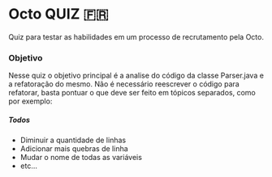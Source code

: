 # Octo QUIZ :fr:

Quiz para testar as habilidades em um processo de recrutamento pela Octo.

### Objetivo

Nesse quiz o objetivo principal é a analise do código da classe Parser.java e a refatoração do mesmo. Não é necessário reescrever o código para refatorar, basta pontuar o que deve ser feito em tópicos separados, como por exemplo:
##### Todos

 - Diminuir a quantidade de linhas
 - Adicionar mais quebras de linha
 - Mudar o nome de todas as variáveis
 - etc...